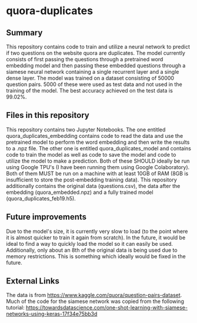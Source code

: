 # quora-duplicates

## Summary
This repository contains code to train and utilize a neural network to predict if two questions on the website quora are duplicates. 
The model currently consists of first passing the questions through a pretrained word embedding model and then passing these embedded 
questions through a siamese neural network containing a single recurrent layer and a single dense layer. The model was trained on a 
dataset consisting of 50000 question pairs. 5000 of these were used as test data and not used in the training of the model. The best
accuracy achieved on the test data is 99.02%. 

## Files in this repository
This repository contains two Jupyter Notebooks. The one entitled quora_duplicates_embedding contains code to read the data and use the 
pretrained model to perform the word embedding and then write the results to a .npz file. The other one is entitled quora_duplicates_model
and contains code to train the model as well as code to save the model and code to utilize the model to make a prediction. Both of these
SHOULD ideally be run using Google TPU's (I have been running them using Google Colaboratory). Both of them MUST be run on a machine with
at least 10GB of RAM (8GB is insufficient to store the post-embedding training data). This repository additionally contains the original 
data (questions.csv), the data after the embedding (quora_embedded.npz) and a fully trained model (quora_duplicates_feb19.h5).

## Future improvements
Due to the model's size, it is currently very slow to load (to the point where it is almost quicker to train it again from scratch). In
the future, it would be ideal to find a way to quickly load the model so it can easily be used. Additionally, only about an 8th of the 
original data is being used due to memory restrictions. This is something which ideally would be fixed in the future.

## External Links
The data is from https://www.kaggle.com/quora/question-pairs-dataset.
Much of the code for the siamese network was copied from the following tutorial: https://towardsdatascience.com/one-shot-learning-with-siamese-networks-using-keras-17f34e75bb3d
